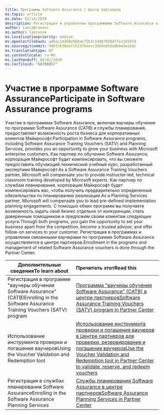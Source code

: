 ```yaml
---
title: Программы Software Assurance | Центр партнеров
ms.topic: article
ms.date: 01/14/2019
description: Регистрация и управление программами Software Assurance в центре партнеров
author: LauraBrenner
ms.author: labrenne
ms.localizationpriority: medium
ms.openlocfilehash: ad6ac1d360e958ae75b3c14467928d77ec1b547d
ms.sourcegitcommit: 9d01fb30eafc523784ecc3568c05da9bbe9a1e8c
ms.translationtype: HT
ms.contentlocale: ru-RU
ms.lasthandoff: 08/01/2019
ms.locfileid: "68708857"
---
```

# <a name="participate-in-software-assurance-programs"></a><span data-ttu-id="ca4ad-103">Участие в программе Software Assurance</span><span class="sxs-lookup"><span data-stu-id="ca4ad-103">Participate in Software Assurance programs</span></span>

<span data-ttu-id="ca4ad-104">Участие в программах Software Assurance, включая ваучеры обучения по программе Software Assurance (САТВ) и службы планирования, предоставляет возможность роста бизнеса для корпоративных клиентов Майкрософт.</span><span class="sxs-lookup"><span data-stu-id="ca4ad-104">Participation in Software Assurance programs, including Software Assurance Training Vouchers (SATV) and Planning Services, provides you an opportunity to grow your business with Microsoft enterprise customers.</span></span> <span data-ttu-id="ca4ad-105">Как партнер по обучению Software Assurance, корпорация Майкрософт будет компенсировать, что вы сможете предоставить обучающий технический учебный курс, разработанный экспертами Майкрософт.</span><span class="sxs-lookup"><span data-stu-id="ca4ad-105">As a Software Assurance Training Vouchers partner, Microsoft will compensate you to provide instructor-led, technical classroom training developed by Microsoft experts.</span></span> <span data-ttu-id="ca4ad-106">Как партнер по службам планирования, корпорация Майкрософт будет компенсировать вас, чтобы получить предварительно определенные обязательства по планированию реализации.</span><span class="sxs-lookup"><span data-stu-id="ca4ad-106">As a Planning Services partner, Microsoft will compensate you to lead pre-defined implementation planning engagements.</span></span> <span data-ttu-id="ca4ad-107">С помощью обеих программ вы получаете возможность задать свой бизнес отдельно от конкуренции, стать доверенным помощником и предложим своим клиентам следующие услуги.</span><span class="sxs-lookup"><span data-stu-id="ca4ad-107">Through both programs, you gain the opportunity to set your business apart from the competition, become a trusted advisor, and offer follow-on services to your customer.</span></span> <span data-ttu-id="ca4ad-108">Регистрация в программах и управлении связанными ваучерами по программе Software Assurance осуществляется в центре партнеров.</span><span class="sxs-lookup"><span data-stu-id="ca4ad-108">Enrollment in the programs and management of related Software Assurance vouchers is done through the Partner Center.</span></span>

|<span data-ttu-id="ca4ad-109">**Дополнительные сведения**</span><span class="sxs-lookup"><span data-stu-id="ca4ad-109">**To learn about**</span></span>   |<span data-ttu-id="ca4ad-110">**Прочитать этот**</span><span class="sxs-lookup"><span data-stu-id="ca4ad-110">**Read this**</span></span>   |
|--------------------------|:------------------|
|<span data-ttu-id="ca4ad-111">Регистрация в программе "ваучеры обучения Software Assurance" (САТВ)</span><span class="sxs-lookup"><span data-stu-id="ca4ad-111">Enrolling in the Software Assurance Training Vouchers (SATV) program</span></span>|[<span data-ttu-id="ca4ad-112">Программа "ваучеры обучения Software Assurance" (САТВ) в центре партнеров</span><span class="sxs-lookup"><span data-stu-id="ca4ad-112">Software Assurance Training Vouchers (SATV) program in Partner Center</span></span>](software-assurance-satv.md)|
|<span data-ttu-id="ca4ad-113">Использование инструмента проверки и погашения ваучеров</span><span class="sxs-lookup"><span data-stu-id="ca4ad-113">Using the Voucher Validation and Redemption tool</span></span>|[<span data-ttu-id="ca4ad-114">Использование инструмента проверки и погашения ваучеров в Центре партнеров для проверки, резервирования и погашения ваучеров</span><span class="sxs-lookup"><span data-stu-id="ca4ad-114">Use the Voucher Validation and Redemption tool in Partner Center to validate, reserve, and redeem vouchers</span></span>](voucher-validation-tool.md)|
|<span data-ttu-id="ca4ad-115">Регистрация в службах планирования Software Assurance</span><span class="sxs-lookup"><span data-stu-id="ca4ad-115">Enrolling in the Software Assurance Planning Services</span></span>|[<span data-ttu-id="ca4ad-116">Службы планирования Software Assurance в центре партнеров</span><span class="sxs-lookup"><span data-stu-id="ca4ad-116">Software Assurance Planning Services in Partner Center</span></span>](software-assurance-dps.md) 


